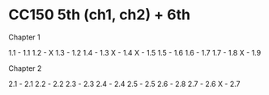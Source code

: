 # CC150 5th (ch1, ch2) + 6th
            
Chapter 1  

1.1 - 1.1 
1.2 - X
1.3 - 1.2
1.4 - 1.3
X   - 1.4
X   - 1.5
1.5 - 1.6
1.6 - 1.7
1.7 - 1.8
X   - 1.9
    
Chapter 2

2.1 - 2.1
2.2 - 2.2
2.3 - 2.3
2.4 - 2.4 
2.5 - 2.5
2.6 - 2.8
2.7 - 2.6
X   - 2.7

